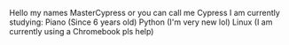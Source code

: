 Hello my names MasterCypress or you can call me Cypress
I am currently studying:
   Piano (Since 6 years old)
   Python (I'm very new lol)
   Linux (I am currently using a Chromebook pls help)
